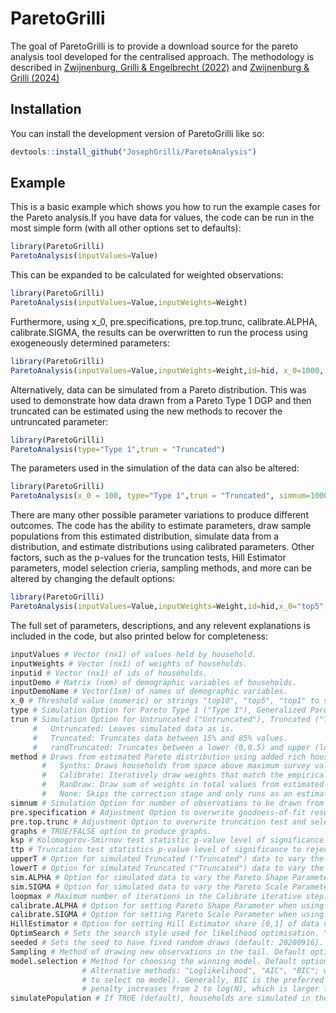 
# ParetoGrilli

<!-- badges: start -->
<!-- badges: end -->

The goal of ParetoGrilli is to provide a download source for the pareto analysis tool developed for the centralised approach. The methodology is described in [Zwijnenburg, Grilli & Engelbrecht (2022)](https://iariw.org/wp-content/uploads/2022/07/Jorret-Joseph-Pao-IARIW-2022.pdf) and [Zwijnenburg & Grilli (2024)](https://iariw.org/wp-content/uploads/2024/08/Draft_1_1_JZ3.pdf)

## Installation

You can install the development version of ParetoGrilli like so:

``` r
devtools::install_github("JosephGrilli/ParetoAnalysis")
```

## Example

This is a basic example which shows you how to run the example cases for the Pareto analysis.If you have data for values, the code can be run in the most simple form (with all other options set to defaults):

``` r
library(ParetoGrilli)
ParetoAnalysis(inputValues=Value)
```

This can be expanded to be calculated for weighted observations:

``` r
library(ParetoGrilli)
ParetoAnalysis(inputValues=Value,inputWeights=Weight)
```

Furthermore, using x_0, pre.specifications, pre.top.trunc, calibrate.ALPHA, calibrate.SIGMA, the results can be overwritten to run the process using exogeneously determined parameters:

``` r
library(ParetoGrilli)
ParetoAnalysis(inputValues=Value,inputWeights=Weight,id=hid, x_0=1000, pre.specification="Generalized", pre.top.trunc="TRUE", calibrate.ALPHA=1.8,calibrate.SIGMA=1.2)
```


Alternatively, data can be simulated from a Pareto distribution. This was used to demonstrate how data drawn from a Pareto Type 1 DGP and then truncated can be estimated using the new methods to recover the untruncated parameter:

``` r
library(ParetoGrilli)
ParetoAnalysis(type="Type 1",trun = "Truncated")
```

The parameters used in the simulation of the data can also be altered:

``` r
library(ParetoGrilli)
ParetoAnalysis(x_0 = 100, type="Type 1",trun = "Truncated", simnum=10000, upperT = 0.85, lowerT=0.15,sim.ALPHA=1.8,sim.SIGMA=1.2)
```

There are many other possible parameter variations to produce different outcomes. The code has the ability to estimate parameters, draw sample populations from this estimated distribution, simulate data from a distribution, and estimate distributions using calibrated parameters. Other factors, such as the p-values for the truncation tests, Hill Estimator parameters, model selection crieria, sampling methods, and more can be altered by changing the default options:

``` r
library(ParetoGrilli)
ParetoAnalysis(inputValues=Value,inputWeights=Weight,id=hid,x_0="top5",method="Synths", graphs=TRUE, ksp=0.05, ttp = 0.05, HillEstimator=1, OptimSearch="Local", Sampling="Inverse", model.selection = "AIC", simulatePopulation = FALSE)
```

The full set of parameters, descriptions, and any relevent explanations is included in the code, but also printed below for completeness:
```r
inputValues # Vector (nx1) of values held by household.
inputWeights # Vector (nx1) of weights of households.
inputid # Vector (nx1) of ids of households.
inputDemo # Matrix (nxm) of demographic variables of households.
inputDemoName # Vector(1xm) of names of demographic variables.
x_0 # Threshold value (numeric) or strings "top10", "top5", "top1" to select top tail of input data. Any string input takes form "top##", with the number ## being extracted.
type # Simulation Option for Pareto Type 1 ("Type 1"), Generalized Pareto ("Generalized"), or EU-SILC ("eusilc") data.
trun # Simulation Option for Untruncated ("Untruncated"), Truncated ("Truncated"), or randomly truncated ("randTruncated") data.
     #   Untruncated: Leaves simulated data as is.
     #   Truncated: Truncates data between 15% and 85% values.
     #   randTruncated: Truncates between a lower (0,0.5) and upper (lower, 1) proportions.
method # Draws from estimated Pareto distribution using added rich households ("Synths"), adjusted weights ("Calibrate"), adjusted values ("ranDraw"), or skips the estimation ("None").
       #   Synths: Draws households from space above maximum survey value, calculated estimated population of missing area.
       #   Calibrate: Iteratively draw weights that match the empirical CDF to the theoretical CDF while also retaining demographic totals.
       #   RanDraw: Draw sum of weights in total values from estimated distribution, order, and allocate to existing households.
       #   None: Skips the correction stage and only runs as an estimation.
simnum # Simulation Option for number of observations to be drawn from Pareto Type 1 or Generalized Pareto distributions.
pre.specification # Adjustment Option to overwrite goodness-of-fit results and select distribution type ("Type 1" or "Generalized").
pre.top.trunc # Adjustment Option to overwrite truncation test and select if truncated (TRUE or FALSE).
graphs # TRUE/FALSE option to produce graphs.
ksp # Kolomogorov-Smirnov test statistic p-value level of significance to reject the null hypothesis that the data is drawn from the distribution.
ttp # Truncation test statistics p-value level of significance to reject null hypothesis that the distribution is not truncated.
upperT # Option for simulated Truncated ("Truncated") data to vary the percentage truncated at top of the distribution.
lowerT # Option for simulated Truncated ("Truncated") data to vary the percentage truncated at bottom of the distribution.
sim.ALPHA # Option for simulated data to vary the Pareto Shape Parameter. Will overwrite estimated parameter value if set (default is NULL).
sim.SIGMA # Option for simulated data to vary the Pareto Scale Parameter. Will overwrite estimated parameter value if set (default is NULL).
loopmax # Maximum number of iterations in the Calibrate iterative step.
calibrate.ALPHA # Option for setting Pareto Shape Parameter when using pre.specification.
calibrate.SIGMA # Option for setting Pareto Scale Parameter when using pre.specification.
HillEstimator # Option for setting Hill Estimator share [0,1] of data used in estimating shape parameters. If NULL, it is calculated as either 0.5, or optimised if sample is small enough. Default 1 (i.e. no Hill Estimator adjustment).
OptimSearch # Sets the search style used for likelihood optimisation. "Default" uses existing options, or can set all to "Global", "Local", or "Both" (runs global then local).
seeded # Sets the seed to have fixed random draws (default: 20200916). Can therefore also use to alter seed. If set to NULL, then seed is not set (so can be randomised outside of the code, or doesnt overwrite existing seed setting.).
Sampling # Method of drawing new observations in the tail. Default option is "Deterministic" (calculate value from CDF where next observation would occur). Alternative is "Inverse" (make m2 random draws in the uncovered region of the tail).
model.selection # Method for choosing the winning model. Default option is "Arms", which is a logical decision tree to choose the smallest model, favouring trunction, from those retained in KS test.
                # Alternative methods: "Loglikelihood", "AIC", "BIC"; will choose based on the favoured model by these metrics conditional on a specified model being chosen (i.e. it lacks the capabilities
                # to select no model). Generally, BIC is the preferred of these as it heavily penalises redundant parameters and so will better delineate whether a truncation parameter is needed (the
                # penalty increases from 2 to log(N), which is larger for N>7).
simulatePopulation # If TRUE (default), households are simulated in the estimated distribution. If FALSE, code ends with Pareto estimates output.
```
